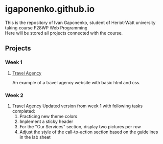 # igaponenko.github.io

This is the repository of Ivan Gaponenko, student of Heriot-Watt university taking course F28WP Web Programming.
<br>
Here will be stored all projects connected with the course.

## Projects
<h3>Week 1</h3>
<ol>
  <li><a href="https://igaponenko.github.io/week1">Travel Agency</a></li>
  <p>An example of a travel agency website with basic html and css.</p>
</ol>
<h3>Week 2</h3>
<ol>
  <li><a href="https://igaponenko.github.io/week2">Travel Agency</a>
  Updated version from week 1 with following tasks completed:
  <ol>
    <li>Practicing new theme colors</li>
    <li>Implement a sticky header</li>
    <li>For the "Our Services" section, display two pictures per row</li>
    <li>Adjust the style of the call-to-action section based on the guidelines in the lab sheet</li>
  </ol></li>
</ol>
